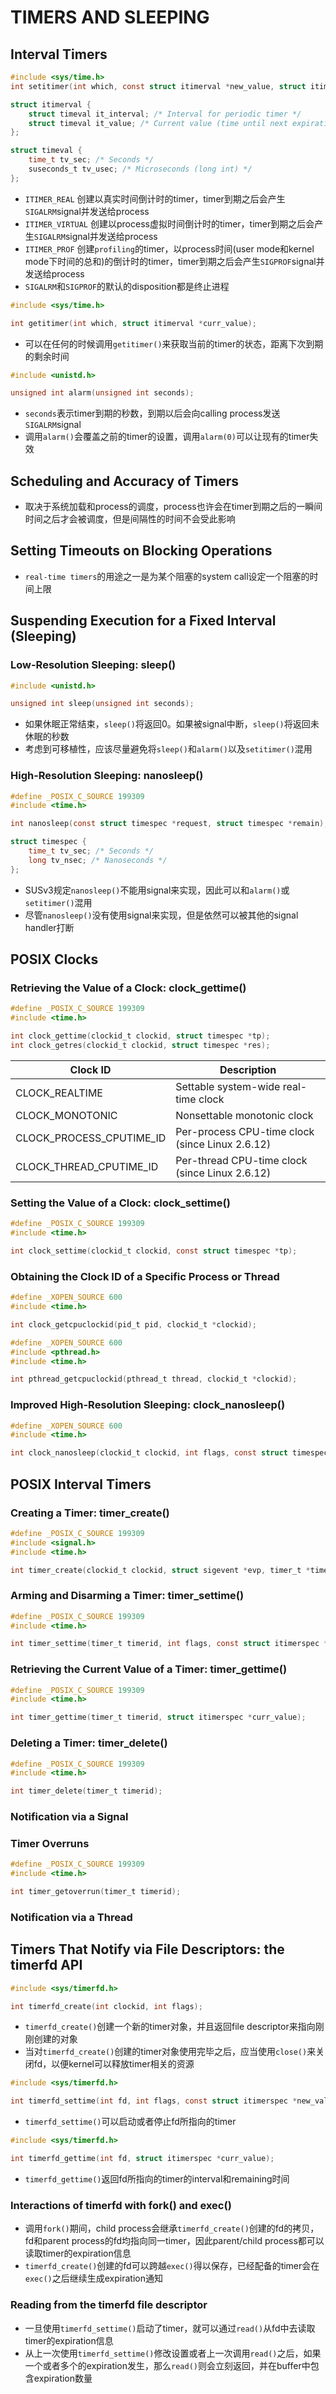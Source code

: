 # TIMERS AND SLEEPING

## Interval Timers
```c
#include <sys/time.h>
int setitimer(int which, const struct itimerval *new_value, struct itimerval *old_value);

struct itimerval {
    struct timeval it_interval; /* Interval for periodic timer */
    struct timeval it_value; /* Current value (time until next expiration) */
};

struct timeval {
    time_t tv_sec; /* Seconds */
    suseconds_t tv_usec; /* Microseconds (long int) */
};
```
- `ITIMER_REAL` 创建以真实时间倒计时的timer，timer到期之后会产生`SIGALRM`signal并发送给process
- `ITIMER_VIRTUAL` 创建以process虚拟时间倒计时的timer，timer到期之后会产生`SIGALRM`signal并发送给process
- `ITIMER_PROF` 创建`profiling`的timer，以process时间(user mode和kernel mode下时间的总和)的倒计时的timer，timer到期之后会产生`SIGPROF`signal并发送给process
- `SIGALRM`和`SIGPROF`的默认的disposition都是终止进程

```c
#include <sys/time.h>

int getitimer(int which, struct itimerval *curr_value);
```
- 可以在任何的时候调用`getitimer()`来获取当前的timer的状态，距离下次到期的剩余时间

```c
#include <unistd.h>

unsigned int alarm(unsigned int seconds);
```
- `seconds`表示timer到期的秒数，到期以后会向calling process发送`SIGALRM`signal
- 调用`alarm()`会覆盖之前的timer的设置，调用`alarm(0)`可以让现有的timer失效
    
## Scheduling and Accuracy of Timers
- 取决于系统加载和process的调度，process也许会在timer到期之后的一瞬间时间之后才会被调度，但是间隔性的时间不会受此影响

## Setting Timeouts on Blocking Operations
- `real-time timers`的用途之一是为某个阻塞的system call设定一个阻塞的时间上限

## Suspending Execution for a Fixed Interval (Sleeping)

### Low-Resolution Sleeping: sleep()
```c
#include <unistd.h>

unsigned int sleep(unsigned int seconds);
```
- 如果休眠正常结束，`sleep()`将返回0。如果被signal中断，`sleep()`将返回未休眠的秒数
- 考虑到可移植性，应该尽量避免将`sleep()`和`alarm()`以及`setitimer()`混用

### High-Resolution Sleeping: nanosleep()
```c
#define _POSIX_C_SOURCE 199309
#include <time.h>

int nanosleep(const struct timespec *request, struct timespec *remain);

struct timespec {
    time_t tv_sec; /* Seconds */
    long tv_nsec; /* Nanoseconds */
};
```
- SUSv3规定`nanosleep()`不能用signal来实现，因此可以和`alarm()`或`setitimer()`混用
- 尽管`nanosleep()`没有使用signal来实现，但是依然可以被其他的signal handler打断

## POSIX Clocks

### Retrieving the Value of a Clock: clock_gettime()
```c
#define _POSIX_C_SOURCE 199309
#include <time.h>

int clock_gettime(clockid_t clockid, struct timespec *tp);
int clock_getres(clockid_t clockid, struct timespec *res);
```

| Clock ID | Description |
| --- | --- |
| CLOCK_REALTIME | Settable system-wide real-time clock |
| CLOCK_MONOTONIC | Nonsettable monotonic clock |
| CLOCK_PROCESS_CPUTIME_ID | Per-process CPU-time clock (since Linux 2.6.12) |
| CLOCK_THREAD_CPUTIME_ID | Per-thread CPU-time clock (since Linux 2.6.12) |

### Setting the Value of a Clock: clock_settime()
```c
#define _POSIX_C_SOURCE 199309
#include <time.h>

int clock_settime(clockid_t clockid, const struct timespec *tp);
```

### Obtaining the Clock ID of a Specific Process or Thread
```c
#define _XOPEN_SOURCE 600
#include <time.h>

int clock_getcpuclockid(pid_t pid, clockid_t *clockid);
```

```c
#define _XOPEN_SOURCE 600
#include <pthread.h>
#include <time.h>

int pthread_getcpuclockid(pthread_t thread, clockid_t *clockid);
```

### Improved High-Resolution Sleeping: clock_nanosleep()
```c
#define _XOPEN_SOURCE 600
#include <time.h>

int clock_nanosleep(clockid_t clockid, int flags, const struct timespec *request, struct timespec *remain);
```

## POSIX Interval Timers

### Creating a Timer: timer_create()
```c
#define _POSIX_C_SOURCE 199309
#include <signal.h>
#include <time.h>

int timer_create(clockid_t clockid, struct sigevent *evp, timer_t *timerid);
```

### Arming and Disarming a Timer: timer_settime()
```c
#define _POSIX_C_SOURCE 199309
#include <time.h>

int timer_settime(timer_t timerid, int flags, const struct itimerspec *value, struct itimerspec *old_value);
```

### Retrieving the Current Value of a Timer: timer_gettime()
```c
#define _POSIX_C_SOURCE 199309
#include <time.h>

int timer_gettime(timer_t timerid, struct itimerspec *curr_value);
```

### Deleting a Timer: timer_delete()
```c
#define _POSIX_C_SOURCE 199309
#include <time.h>

int timer_delete(timer_t timerid);
```

### Notification via a Signal

### Timer Overruns
```c
#define _POSIX_C_SOURCE 199309
#include <time.h>

int timer_getoverrun(timer_t timerid);
```

### Notification via a Thread

## Timers That Notify via File Descriptors: the timerfd API
```c
#include <sys/timerfd.h>

int timerfd_create(int clockid, int flags);
```
- `timerfd_create()`创建一个新的timer对象，并且返回file descriptor来指向刚刚创建的对象
- 当对`timerfd_create()`创建的timer对象使用完毕之后，应当使用`close()`来关闭fd，以便kernel可以释放timer相关的资源

```c
#include <sys/timerfd.h>

int timerfd_settime(int fd, int flags, const struct itimerspec *new_value, struct itimerspec *old_value);
```
- `timerfd_settime()`可以启动或者停止fd所指向的timer

```c
#include <sys/timerfd.h>

int timerfd_gettime(int fd, struct itimerspec *curr_value);
```
- `timerfd_gettime()`返回fd所指向的timer的interval和remaining时间

### Interactions of timerfd with fork() and exec()
- 调用`fork()`期间，child process会继承`timerfd_create()`创建的fd的拷贝，fd和parent process的fd均指向同一timer，因此parent/child process都可以读取timer的expiration信息
- `timerfd_create()`创建的fd可以跨越`exec()`得以保存，已经配备的timer会在`exec()`之后继续生成expiration通知

### Reading from the timerfd file descriptor
- 一旦使用`timerfd_settime()`启动了timer，就可以通过`read()`从fd中去读取timer的expiration信息
- 从上一次使用`timerfd_settime()`修改设置或者上一次调用`read()`之后，如果一个或者多个的expiration发生，那么`read()`则会立刻返回，并在buffer中包含expiration数量